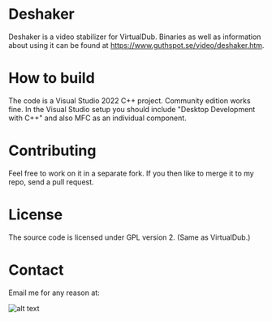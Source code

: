 # Deshaker
Deshaker is a video stabilizer for VirtualDub. Binaries as well as information about using it can be found at https://www.guthspot.se/video/deshaker.htm.
# How to build
The code is a Visual Studio 2022 C++ project. Community edition works fine. In the Visual Studio setup you should include "Desktop Development with C++" and also MFC as an individual component.
# Contributing
Feel free to work on it in a separate fork. If you then like to merge it to my repo, send a pull request.
# License
The source code is licensed under GPL version 2. (Same as VirtualDub.)
# Contact
Email me for any reason at:

![alt text](https://www.guthspot.se/images/email.gif)

